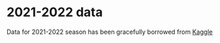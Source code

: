 # 2021-2022 data

Data for 2021-2022 season has been gracefully borrowed from [Kaggle](https://www.kaggle.com/datasets/azminetoushikwasi/epl-21-22-matches-players)
